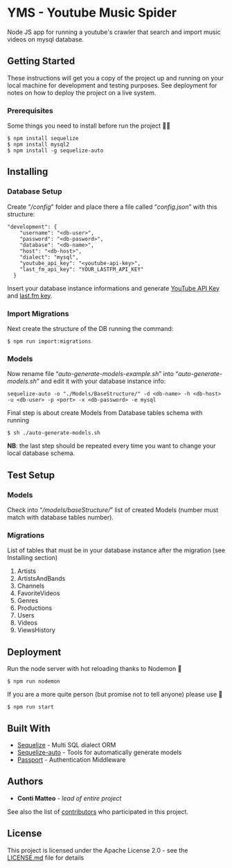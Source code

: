 # YMS - Youtube Music Spider
Node JS app for running a youtube's crawler that search and import music videos on mysql database.


## Getting Started

These instructions will get you a copy of the project up and running on your local machine for development and testing purposes. See deployment for notes on how to deploy the project on a live system.

### Prerequisites
Some things you need to install before run the project ✌🏼
```
$ npm install sequelize
$ npm install mysql2
$ npm install -g sequelize-auto
```


## Installing

### Database Setup
Create “*/config*” folder and place there a file called “*config.json*” with this structure:
```
"development": {
    "username": "<db-user>",
    "password": "<db-pasword>",
    "database": "<db-name>",
    "host": "<db-host>",
    "dialect": "mysql",
    "youtube_api_key": "<youtube-api-key>",
    "last_fm_api_key": "YOUR_LASTFM_API_KEY"
  }
```
Insert your database instance informations and generate [YouTube API Key](https://developers.google.com/youtube/v3/getting-started) and [last.fm key](https://www.last.fm/api/account/create).

### Import Migrations
Next create the structure of the DB running the command:
```
$ npm run import:migrations
```

### Models
Now rename file “*auto-generate-models-example.sh*” into “*auto-generate-models.sh*” and edit it with your database instance info: 
```
sequelize-auto -o "./Models/BaseStructure/" -d <db-name> -h <db-host> -u <db-user> -p <port> -x <db-password> -e mysql
```

Final step is about create Models from Database tables schema with running
```
$ sh ./auto-generate-models.sh
```
**NB**: the last step should be repeated every time you want to change your local database schema.


## Test Setup

### Models
Check into “*/models/baseStructure/*” list of created Models (number must match with database tables number).

### Migrations
List of tables that must be in your database instance after the migration (see Installing section)
1. Artists
2. ArtistsAndBands
3. Channels
4. FavoriteVideos
5. Genres
6. Productions
7. Users
8. Videos
9. ViewsHistory


## Deployment

Run the node server with hot reloading thanks to Nodemon 🚀
```
$ npm run nodemon
```

If you are a more quite person (but promise not to tell anyone) please use 🛵
```
$ npm run start
```


## Built With

* [Sequelize](https://github.com/sequelize/sequelize) - Multi SQL dialect ORM
* [Sequelize-auto](https://github.com/sequelize/sequelize-auto) - Tools for automatically generate models
* [Passport](https://github.com/jaredhanson/passport) - Authentication Middleware

## Authors

* **Conti Matteo** - *lead of entire project* 

See also the list of [contributors](https://github.com/contimatteo/Youtube-Music-Spider/graphs/contributors) who participated in this project.

## License

This project is licensed under the Apache License 2.0 - see the [LICENSE.md](LICENSE.md) file for details

